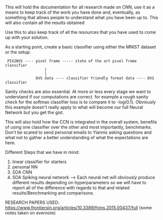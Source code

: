 This will hold the documentation for all research made on CNN, use it as a means to keep track of the work you have done
and, eventually, as something that allows people to understand what you have been up to. This will also contain all the results obtained

Use this to also keep track of all the resources that you have used to come up with your solution.

As a starting point, create a basic classifier using either the MNIST dataset or the setup:
```
 PIX2NVS ---- pixel frame ----- state of the art pixel frame classifier
                  |
                  |
              DVS data ---- classifier friendly format data ---- DVS classifier
```

Sanity checks are also essential. At more or less every stage we want to understand if our computations are correct. for example a rough sanity check for the softmax classifier loss is to compare it to -log(0.1). Obviously this example doesn't really apply to what will become our full Neural Network but you get the gist.

This will also hold how the CCN is integrated in the overall system, benefits of using one classifier over the other and most importantly, benchmarks.
Don't be scared to send personal emails to Yiannis asking questions and what not to gather a better understanding of what the expectations are here.


Different Steps that we have in mind:
1) linear classifier for starters
2) personal NN
3) SOA CNN
4) SOA Spiking neural network
--> Each neural net will obviously produce different results depending on hyperparameters so we will have to report all of the difference with regards to that and related results/Benchmarking and comparisons.



RESEARCH PAPERS USED:
https://www.frontiersin.org/articles/10.3389/fnins.2015.00437/full (some notes taken on evernote)
